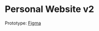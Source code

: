 # Personal Website v2

Prototype: [Figma](https://www.figma.com/community/file/1395073669305590083/my-personal-website-v2)
